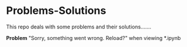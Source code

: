 # Problems-Solutions

This repo deals with some problems and their solutions.......

**Problem**
"Sorry, something went wrong. Reload?" when viewing \*.ipynb
